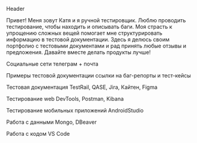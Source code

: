 Header

Привет! Меня зовут Катя и я ручной тестировщик. Люблю проводить тестирование, чтобы находить и описывать баги. Моя страсть к упрощению сложных вещей помогает мне структурировать информацию в тестовой документации. Здесь я делюсь своим портфолио с тестовыми документами и рад принять любые отзывы и предложения. Давайте вместе делать продукты лучше!


Социальные сети телеграм + почта 

Примеры тестовой документации ссылки на баг-репорты и тест-кейсы

Тестовая документация TestRail, QASE, Jira, Кайтен, Figma

Тестирование web DevTools, Postman, Kibana

Тестирование мобильных приложений AndroidStudio

Работа с данными Mongo, DBeaver

Работа с кодом VS Code
